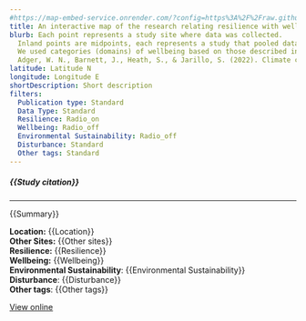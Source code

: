 ```yaml
---
#https://map-embed-service.onrender.com/?config=https%3A%2F%2Fraw.githubusercontent.com%2Feniallator%2FMapping-Embed-Configurations%2Fmain%2FDatasetConfig.md&google-sheet=196PI6Xa63hCsHilOCzRdW_IJ2EQYyWSGXwJyix0vt2Y&gid=2116220483&mapbox-token=pk.eyJ1IjoibmNvbGVtYW5jbGFya2UiLCJhIjoiY2xrcXU4b3JjMG85NzNzcG51eXZzMXN1YiJ9.nCchJ5LdX1_ndrSc3IFb-w](https://map-embed-service.onrender.com/?mapbox-token=pk.eyJ1IjoiamFjcXVpZWFsZXMiLCJhIjoiY2x2YzZkZ3M2MGU4bzJrcGJuaHR0b3I2MSJ9.j3uz2sxP5a1EtmZv1pNMGw&config=https%3A%2F%2Fraw.githubusercontent.com%2Feniallator%2FMapping-Embed-Configurations%2Fmain%2FEvidenceMapNexusUpdate.md&google-sheet=1lr-3MMd2HTRbJk3csZER2YbNOxZArimCNjvmGFpgtEQ
title: An interactive map of the research relating resilience with wellbeing and/or environmental sustainability for UK coastal communities
blurb: Each point represents a study site where data was collected.
  Inland points are midpoints, each represents a study that pooled data across multiple coastal sites.
  We used categories (domains) of wellbeing based on those described in Adger et al. 2022.
  Adger, W. N., Barnett, J., Heath, S., & Jarillo, S. (2022). Climate change affects multiple dimensions of well-being through impacts, information and policy responses. Nature Human Behaviour, 6(11), 1465-1473.
latitude: Latitude N
longitude: Longitude E
shortDescription: Short description
filters:
  Publication type: Standard
  Data Type: Standard
  Resilience: Radio_on
  Wellbeing: Radio_off
  Environmental Sustainability: Radio_off
  Disturbance: Standard
  Other tags: Standard
---
```


##### {{Study citation}}

---

{{Summary}}

**Location:** {{Location}}\
 **Other Sites:** {{Other sites}}\
 **Resilience:** {{Resilience}}\
 **Wellbeing:** {{Wellbeing}}\
 **Environmental Sustainability**: {{Environmental Sustainability}}\
 **Disturbance**: {{Disturbance}}\
 **Other tags**: {{Other tags}}

[View online]({{Hyperlink}})
